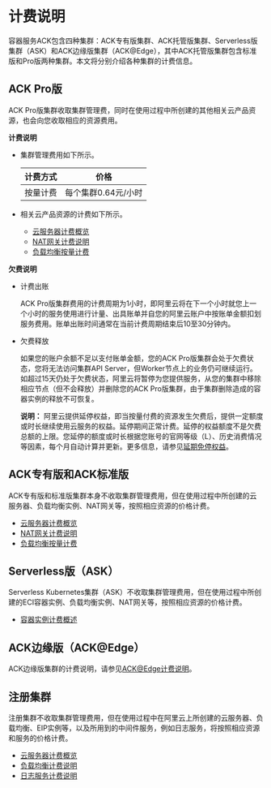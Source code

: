 # 计费说明

容器服务ACK包含四种集群：ACK专有版集群、ACK托管版集群、Serverless版集群（ASK）和ACK边缘版集群（ACK@Edge），其中ACK托管版集群包含标准版和Pro版两种集群。本文将分别介绍各种集群的计费信息。

## ACK Pro版

ACK Pro版集群收取集群管理费，同时在使用过程中所创建的其他相关云产品资源，也会向您收取相应的资源费用。

**计费说明**

-   集群管理费用如下所示。

    |计费方式|价格|
    |----|--|
    |按量计费|每个集群0.64元/小时 |

-   相关云产品资源的计费如下所示。
    -   [云服务器计费概览](/cn.zh-CN/产品定价/计费概述.md)
    -   [NAT网关计费说明](/cn.zh-CN/购买指南/NAT网关计费说明.md)
    -   [负载均衡按量计费](/cn.zh-CN/传统型负载均衡CLB/CLB产品定价/按量计费.md)

**欠费说明**

-   计费出账

    ACK Pro版集群费用的计费周期为1小时，即阿里云将在下一个小时就您上一个小时的服务使用进行计量、出具账单并自您的阿里云账户中按账单金额扣划服务费用。账单出账时间通常在当前计费周期结束后10至30分钟内。

-   欠费释放

    如果您的账户余额不足以支付账单金额，您的ACK Pro版集群会处于欠费状态，您将无法访问集群API Server，但Worker节点上的业务仍可继续运行。如超过15天仍处于欠费状态，阿里云将暂停为您提供服务，从您的集群中移除相应节点（但不会释放）并删除您的ACK Pro版集群，由于集群删除造成的容器实例的释放不可恢复。

    **说明：** 阿里云提供延停权益，即当按量付费的资源发生欠费后，提供一定额度或时长继续使用云服务的权益。延停期间正常计费。延停的权益额度不是欠费总额的上限。您延停的额度或时长根据您账号的官网等级（L）、历史消费情况等因素，每个月自动计算并更新。更多信息，请参见[延期免停权益](https://help.aliyun.com/document_detail/190777.html)。


## ACK专有版和ACK标准版

ACK专有版和标准版集群本身不收取集群管理费用，但在使用过程中所创建的云服务器、负载均衡实例、NAT网关等，按照相应资源的价格计费。

-   [云服务器计费概览](/cn.zh-CN/产品定价/计费概述.md)
-   [NAT网关计费说明](/cn.zh-CN/购买指南/NAT网关计费说明.md)
-   [负载均衡按量计费](/cn.zh-CN/传统型负载均衡CLB/CLB产品定价/按量计费.md)

## Serverless版（ASK）

Serverless Kubernetes集群（ASK）不收取集群管理费用，但在使用过程中所创建的ECI容器实例、负载均衡实例、NAT网关等，按照相应资源的价格计费。

-   [容器实例计费概述](https://help.aliyun.com/document_detail/89142.html)

## ACK边缘版（ACK@Edge）

ACK边缘版集群的计费说明，请参见[ACK@Edge计费说明](/cn.zh-CN/边缘容器服务ACK@Edge用户指南/ACK@Edge计费说明.md)。

## 注册集群

注册集群不收取集群管理费用，但在使用过程中在阿里云上所创建的云服务器、负载均衡、EIP实例等，以及所用到的中间件服务，例如日志服务，将按照相应资源和服务的价格计费。

-   [云服务器计费概览](/cn.zh-CN/产品定价/计费概述.md)
-   [负载均衡计费说明](/cn.zh-CN/传统型负载均衡CLB/CLB产品定价/按量计费.md)
-   [日志服务计费说明](/cn.zh-CN/产品定价/计量项和计费项.md)

